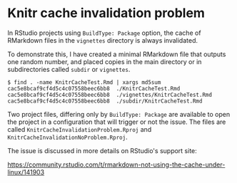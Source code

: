 Knitr cache invalidation problem
================================

In RStudio projects using `BuildType: Package` option, the cache of RMarkdown files
in the `vignettes` directory is always invalidated.

To demonstrate this, I have created a minimal RMarkdown file that outputs one
random number, and placed copies in the main directory or in subdirectories
called `subdir` or `vignettes`.

    $ find . -name KnitrCacheTest.Rmd | xargs md5sum
    cac5e8bcaf9cf4d5c4c07558beec6bb8  ./KnitrCacheTest.Rmd
    cac5e8bcaf9cf4d5c4c07558beec6bb8  ./vignettes/KnitrCacheTest.Rmd
    cac5e8bcaf9cf4d5c4c07558beec6bb8  ./subdir/KnitrCacheTest.Rmd

Two project files, differing only by `BuildType: Package` are available
to open the project in a configuration that will trigger or not the
issue.  The files are called `KnitrCacheInvalidationProblem.Rproj`
and `KnitrCacheInvalidationNoProblem.Rproj`.

The issue is discussed in more details on RStudio's support site:

<https://community.rstudio.com/t/rmarkdown-not-using-the-cache-under-linux/141903>

